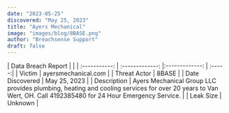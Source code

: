 ```yaml
---
date: "2023-05-25"
discovered: "May 25, 2023"
title: "Ayers Mechanical"
image: "images/blog/8BASE.png"
author: "Breachsense Support"
draft: false
---
```


| Data Breach Report           |              | 
| :-----------: | :-------------:     |:-------------:    | :-----:|
| Victim      | ayersmechanical.com      | 
| Threat Actor      | 8BASE      | 
| Date Discovered      | May 25, 2023      | 
| Description      | Ayers Mechanical Group LLC provides plumbing, heating and cooling services for over 20 years to Van Wert, OH. Call 4192385480 for 24 Hour Emergency Service.      | 
| Leak Size      | Unknown      | 

